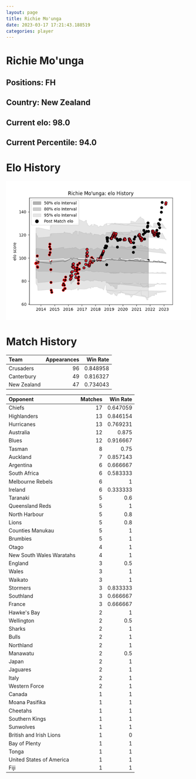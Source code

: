 ```yaml
---  
layout: page  
title: Richie Mo'unga  
date: 2023-03-17 17:21:43.188519  
categories: player  
---
```

# Richie Mo'unga

## Positions: FH

## Country: New Zealand

## Current elo: 98.0

## Current Percentile: 94.0

# Elo History


![elo history](history_RichieMo'unga.png)
# Match History


| Team        |   Appearances |   Win Rate |
|:------------|--------------:|-----------:|
| Crusaders   |            96 |   0.848958 |
| Canterbury  |            49 |   0.816327 |
| New Zealand |            47 |   0.734043 |

| Opponent                 |   Matches |   Win Rate |
|:-------------------------|----------:|-----------:|
| Chiefs                   |        17 |   0.647059 |
| Highlanders              |        13 |   0.846154 |
| Hurricanes               |        13 |   0.769231 |
| Australia                |        12 |   0.875    |
| Blues                    |        12 |   0.916667 |
| Tasman                   |         8 |   0.75     |
| Auckland                 |         7 |   0.857143 |
| Argentina                |         6 |   0.666667 |
| South Africa             |         6 |   0.583333 |
| Melbourne Rebels         |         6 |   1        |
| Ireland                  |         6 |   0.333333 |
| Taranaki                 |         5 |   0.6      |
| Queensland Reds          |         5 |   1        |
| North Harbour            |         5 |   0.8      |
| Lions                    |         5 |   0.8      |
| Counties Manukau         |         5 |   1        |
| Brumbies                 |         5 |   1        |
| Otago                    |         4 |   1        |
| New South Wales Waratahs |         4 |   1        |
| England                  |         3 |   0.5      |
| Wales                    |         3 |   1        |
| Waikato                  |         3 |   1        |
| Stormers                 |         3 |   0.833333 |
| Southland                |         3 |   0.666667 |
| France                   |         3 |   0.666667 |
| Hawke's Bay              |         2 |   1        |
| Wellington               |         2 |   0.5      |
| Sharks                   |         2 |   1        |
| Bulls                    |         2 |   1        |
| Northland                |         2 |   1        |
| Manawatu                 |         2 |   0.5      |
| Japan                    |         2 |   1        |
| Jaguares                 |         2 |   1        |
| Italy                    |         2 |   1        |
| Western Force            |         2 |   1        |
| Canada                   |         1 |   1        |
| Moana Pasifika           |         1 |   1        |
| Cheetahs                 |         1 |   1        |
| Southern Kings           |         1 |   1        |
| Sunwolves                |         1 |   1        |
| British and Irish Lions  |         1 |   0        |
| Bay of Plenty            |         1 |   1        |
| Tonga                    |         1 |   1        |
| United States of America |         1 |   1        |
| Fiji                     |         1 |   1        |